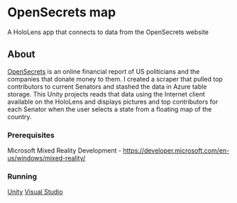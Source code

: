 # OpenSecrets map

A HoloLens app that connects to data from the OpenSecrets website

## About

[OpenSecrets](https://www.opensecrets.org/) is an online financial report of US politicians and the companies that donate money to them. I created a scraper that pulled top contributors to current Senators and stashed the data in Azure table storage. This Unity projects reads that data using the Internet client available on the HoloLens and displays pictures and top contributors for each Senator when the user selects a state from a floating map of the country.

### Prerequisites

Microsoft Mixed Reality Development - https://developer.microsoft.com/en-us/windows/mixed-reality/

### Running

[Unity](https://store.unity.com/)
[Visual Studio](https://www.visualstudio.com/downloads/)

